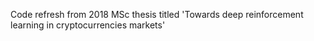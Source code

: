 Code refresh from 2018 MSc thesis titled 'Towards deep reinforcement learning in cryptocurrencies markets'